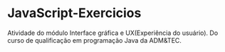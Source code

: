 # JavaScript-Exercicios
Atividade do módulo Interface gráfica e UX(Experiência do usuário). Do curso de qualificação em programação Java da ADM&TEC.
